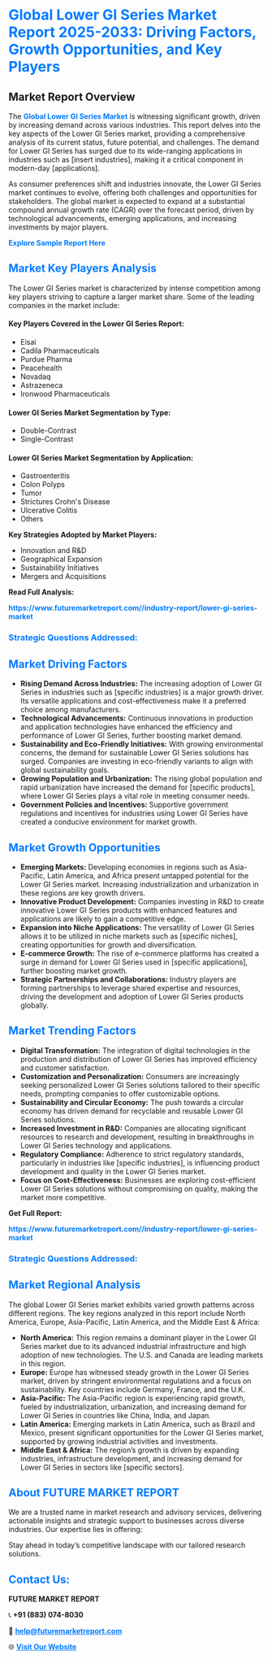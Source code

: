 <h1 style="color: #007BFF;">Global Lower GI Series Market Report 2025-2033: Driving Factors, Growth Opportunities, and Key Players</h1>

<section id="overview">
<h2>Market Report Overview</h2>
<p>The <a href="https://www.futuremarketreport.com//industry-report/lower-gi-series-market" style="color: #007BFF; text-decoration: none;"><strong>Global Lower GI Series Market</strong></a> is witnessing significant growth, driven by increasing demand across various industries. This report delves into the key aspects of the Lower GI Series market, providing a comprehensive analysis of its current status, future potential, and challenges. The demand for Lower GI Series has surged due to its wide-ranging applications in industries such as [insert industries], making it a critical component in modern-day [applications].</p>
<p>As consumer preferences shift and industries innovate, the Lower GI Series market continues to evolve, offering both challenges and opportunities for stakeholders. The global market is expected to expand at a substantial compound annual growth rate (CAGR) over the forecast period, driven by technological advancements, emerging applications, and increasing investments by major players.</p>
</section>

<section id="overview">
<p><a href="https://www.futuremarketreport.com//request-sample/reportId=63610" style="color: #007BFF; text-decoration: none;"><strong>Explore Sample Report Here</strong></a></p>
</section>

<section id="key-players">
<h2 style="color: #007BFF;">Market Key Players Analysis</h2>
<p>The Lower GI Series market is characterized by intense competition among key players striving to capture a larger market share. Some of the leading companies in the market include:</p>
<h4>Key Players Covered in the Lower GI Series Report:</h4>
<ul><li>Eisai</li><li>Cadila Pharmaceuticals</li><li>Purdue Pharma</li><li>Peacehealth</li><li>Novadaq</li><li>Astrazeneca</li><li>Ironwood Pharmaceuticals</li></ul>
<h4>Lower GI Series Market Segmentation by Type:</h4>
<ul><li>Double-Contrast</li><li>Single-Contrast</li></ul>

<h4>Lower GI Series Market Segmentation by Application:</h4>
<ul><li>Gastroenteritis</li><li>Colon Polyps</li><li>Tumor</li><li>Strictures Crohn&#039;s Disease</li><li>Ulcerative Colitis</li><li>Others</li></ul>
<p><strong>Key Strategies Adopted by Market Players:</strong></p>
<ul>
<li>Innovation and R&D</li>
<li>Geographical Expansion</li>
<li>Sustainability Initiatives</li>
<li>Mergers and Acquisitions</li>
</ul>
</section>

<section>
<p><strong>Read Full Analysis: </strong></p><a href="https://www.futuremarketreport.com//industry-report/lower-gi-series-market" style="color: #007BFF; text-decoration: none;"><strong>https://www.futuremarketreport.com//industry-report/lower-gi-series-market</strong></a>
<h3 style="color: #007BFF;">Strategic Questions Addressed:</h3>
</section>

<section id="driving-factors">
<h2 style="color: #007BFF;">Market Driving Factors</h2>
<ul>
<li><strong>Rising Demand Across Industries:</strong> The increasing adoption of Lower GI Series in industries such as [specific industries] is a major growth driver. Its versatile applications and cost-effectiveness make it a preferred choice among manufacturers.</li>
<li><strong>Technological Advancements:</strong> Continuous innovations in production and application technologies have enhanced the efficiency and performance of Lower GI Series, further boosting market demand.</li>
<li><strong>Sustainability and Eco-Friendly Initiatives:</strong> With growing environmental concerns, the demand for sustainable Lower GI Series solutions has surged. Companies are investing in eco-friendly variants to align with global sustainability goals.</li>
<li><strong>Growing Population and Urbanization:</strong> The rising global population and rapid urbanization have increased the demand for [specific products], where Lower GI Series plays a vital role in meeting consumer needs.</li>
<li><strong>Government Policies and Incentives:</strong> Supportive government regulations and incentives for industries using Lower GI Series have created a conducive environment for market growth.</li>
</ul>
</section>

<section id="growth-opportunities">
<h2 style="color: #007BFF;">Market Growth Opportunities</h2>
<ul>
<li><strong>Emerging Markets:</strong> Developing economies in regions such as Asia-Pacific, Latin America, and Africa present untapped potential for the Lower GI Series market. Increasing industrialization and urbanization in these regions are key growth drivers.</li>
<li><strong>Innovative Product Development:</strong> Companies investing in R&D to create innovative Lower GI Series products with enhanced features and applications are likely to gain a competitive edge.</li>
<li><strong>Expansion into Niche Applications:</strong> The versatility of Lower GI Series allows it to be utilized in niche markets such as [specific niches], creating opportunities for growth and diversification.</li>
<li><strong>E-commerce Growth:</strong> The rise of e-commerce platforms has created a surge in demand for Lower GI Series used in [specific applications], further boosting market growth.</li>
<li><strong>Strategic Partnerships and Collaborations:</strong> Industry players are forming partnerships to leverage shared expertise and resources, driving the development and adoption of Lower GI Series products globally.</li>
</ul>
</section>

<section id="trending-factors">
<h2 style="color: #007BFF;">Market Trending Factors</h2>
<ul>
<li><strong>Digital Transformation:</strong> The integration of digital technologies in the production and distribution of Lower GI Series has improved efficiency and customer satisfaction.</li>
<li><strong>Customization and Personalization:</strong> Consumers are increasingly seeking personalized Lower GI Series solutions tailored to their specific needs, prompting companies to offer customizable options.</li>
<li><strong>Sustainability and Circular Economy:</strong> The push towards a circular economy has driven demand for recyclable and reusable Lower GI Series solutions.</li>
<li><strong>Increased Investment in R&D:</strong> Companies are allocating significant resources to research and development, resulting in breakthroughs in Lower GI Series technology and applications.</li>
<li><strong>Regulatory Compliance:</strong> Adherence to strict regulatory standards, particularly in industries like [specific industries], is influencing product development and quality in the Lower GI Series market.</li>
<li><strong>Focus on Cost-Effectiveness:</strong> Businesses are exploring cost-efficient Lower GI Series solutions without compromising on quality, making the market more competitive.</li>
</ul>
</section>

<section>
<p><strong>Get Full Report: </strong></p><a href="https://www.futuremarketreport.com//industry-report/lower-gi-series-market" style="color: #007BFF; text-decoration: none;"><strong>https://www.futuremarketreport.com//industry-report/lower-gi-series-market</strong></a>
<h3 style="color: #007BFF;">Strategic Questions Addressed:</h3>
</section>


<section id="regional-analysis">
<h2 style="color: #007BFF;">Market Regional Analysis</h2>
<p>The global Lower GI Series market exhibits varied growth patterns across different regions. The key regions analyzed in this report include North America, Europe, Asia-Pacific, Latin America, and the Middle East & Africa:</p>
<ul>
<li><strong>North America:</strong> This region remains a dominant player in the Lower GI Series market due to its advanced industrial infrastructure and high adoption of new technologies. The U.S. and Canada are leading markets in this region.</li>
<li><strong>Europe:</strong> Europe has witnessed steady growth in the Lower GI Series market, driven by stringent environmental regulations and a focus on sustainability. Key countries include Germany, France, and the U.K.</li>
<li><strong>Asia-Pacific:</strong> The Asia-Pacific region is experiencing rapid growth, fueled by industrialization, urbanization, and increasing demand for Lower GI Series in countries like China, India, and Japan.</li>
<li><strong>Latin America:</strong> Emerging markets in Latin America, such as Brazil and Mexico, present significant opportunities for the Lower GI Series market, supported by growing industrial activities and investments.</li>
<li><strong>Middle East & Africa:</strong> The region’s growth is driven by expanding industries, infrastructure development, and increasing demand for Lower GI Series in sectors like [specific sectors].</li>
</ul>
</section>

<footer>
<h2 style="color: #007BFF;">About FUTURE MARKET REPORT</h2>
<p>We are a trusted name in market research and advisory services, delivering actionable insights and strategic support to businesses across diverse industries. Our expertise lies in offering:</p>

<p>Stay ahead in today’s competitive landscape with our tailored research solutions.</p>

<h2 style="color: #007BFF;">Contact Us:</h2>
<p><strong>FUTURE MARKET REPORT</strong></p>
<p>📞 <strong>+91 (883) 074-8030</strong></p>
<p>📧 <strong><a href="mailto:help@futuremarketreport.com" style="color: #007BFF;">help@futuremarketreport.com</a></strong></p>
<p>🌐 <strong><a href="https://www.futuremarketreport.com/" style="color: #007BFF;">Visit Our Website</a></strong></p>
</footer>